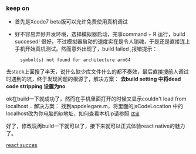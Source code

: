 

### keep on

- 首先是Xcode7 beta版可以允许免费使用真机调试

- 好不容易弄好开发环境，选择模拟器启动，完事command + R 运行，build succesed! 很好，不过模拟器启动的速度实在是令人销魂，于是还是直接连上手机开始真机测试。然而意外出现了，build failed ,报错提示：
		
		symbol(s) not found for architecture arm64

去stack上面搜了半天，说什么缺少库文件什么的都不奏效，最后直接搜前人调试时遇到的坑，终于发现问题的根源了，解决方案：
**去build setting 中将dead code stripping 设置为no**

ok在build一下就成功了，然而在手机里面打开的时候又显示couldn't load from localhost ..  解决方案：
找到appdelegare.m，将里面的jsCodeLocation 中的localhost改为你电脑的ip地址，如何查看本机ip请参照 [`这里`](http://www.bitscn.com/Mac/502431.html) 

好了，修改玩再build一下就可以了，接下来就可以正式体验react native的魅力了。

[react succes](http://ww3.sinaimg.cn/thumbnail/005OgyoIjw1ewqswt934lj30k00zkdg9.jpg)
